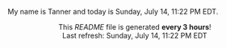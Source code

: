 My name is Tanner and today is Sunday, July 14, 11:22 PM EDT.

<p align="center">This <i>README</i> file is generated <b>every 3 hours</b>!</br>Last refresh: Sunday, July 14, 11:22 PM EDT<br /></p>
